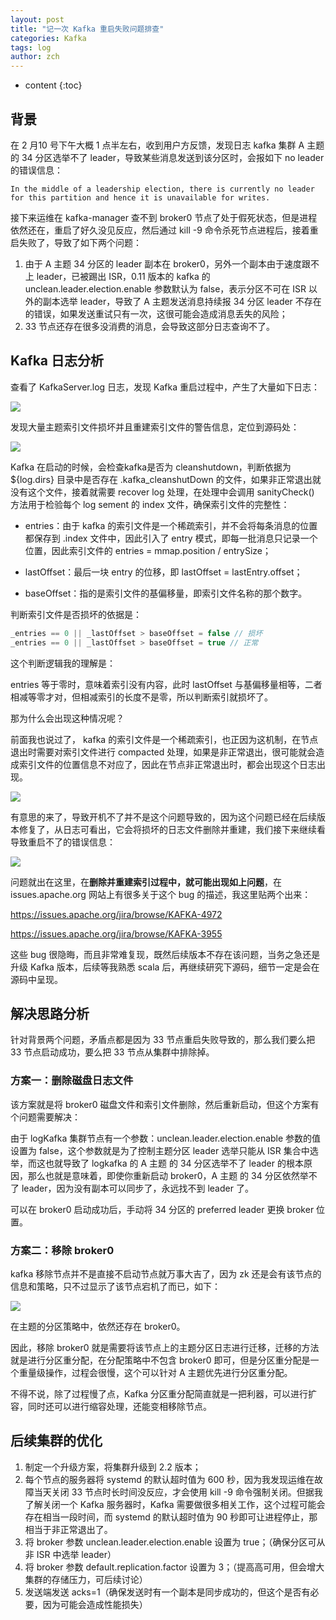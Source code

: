 ```yaml
---
layout: post
title: "记一次 Kafka 重启失败问题排查"
categories: Kafka
tags: log
author: zch
---
```


* content
{:toc}


## 背景

在 2 月10 号下午大概 1 点半左右，收到用户方反馈，发现日志 kafka 集群 A 主题 的 34 分区选举不了 leader，导致某些消息发送到该分区时，会报如下 no leader 的错误信息：

```
In the middle of a leadership election, there is currently no leader for this partition and hence it is unavailable for writes.
```

接下来运维在 kafka-manager 查不到 broker0 节点了处于假死状态，但是进程依然还在，重启了好久没见反应，然后通过 kill -9 命令杀死节点进程后，接着重启失败了，导致了如下两个问题：

1. 由于 A 主题 34 分区的 leader 副本在 broker0，另外一个副本由于速度跟不上 leader，已被踢出 ISR，0.11 版本的 kafka 的 unclean.leader.election.enable 参数默认为 false，表示分区不可在 ISR 以外的副本选举 leader，导致了 A 主题发送消息持续报 34 分区 leader 不存在的错误，如果发送重试只有一次，这很可能会造成消息丢失的风险；
2. 33 节点还存在很多没消费的消息，会导致这部分日志查询不了。



## Kafka 日志分析

查看了 KafkaServer.log 日志，发现 Kafka 重启过程中，产生了大量如下日志：

![](https://gitee.com/objcoding/md-picture/raw/master/img/20200312212507.png)

发现大量主题索引文件损坏并且重建索引文件的警告信息，定位到源码处：

![](https://gitee.com/objcoding/md-picture/raw/master/img/20200311204129.png)

Kafka 在启动的时候，会检查kafka是否为 cleanshutdown，判断依据为 ${log.dirs} 目录中是否存在 .kafka_cleanshutDown 的文件，如果非正常退出就没有这个文件，接着就需要 recover log 处理，在处理中会调用 sanityCheck() 方法用于检验每个 log sement 的 index 文件，确保索引文件的完整性：

- entries：由于 kafka 的索引文件是一个稀疏索引，并不会将每条消息的位置都保存到 .index 文件中，因此引入了 entry 模式，即每一批消息只记录一个位置，因此索引文件的 entries = mmap.position / entrySize；

- lastOffset：最后一块 entry 的位移，即 lastOffset = lastEntry.offset；

- baseOffset：指的是索引文件的基偏移量，即索引文件名称的那个数字。

判断索引文件是否损坏的依据是：

```scala
_entries == 0 || _lastOffset > baseOffset = false // 损坏
_entries == 0 || _lastOffset > baseOffset = true // 正常
```

这个判断逻辑我的理解是：

entries 等于零时，意味着索引没有内容，此时 lastOffset 与基偏移量相等，二者相减等零才对，但相减索引的长度不是零，所以判断索引就损坏了。

那为什么会出现这种情况呢？

前面我也说过了， kafka 的索引文件是一个稀疏索引，也正因为这机制，在节点退出时需要对索引文件进行 compacted 处理，如果是非正常退出，很可能就会造成索引文件的位置信息不对应了，因此在节点非正常退出时，都会出现这个日志出现。

![](https://gitee.com/objcoding/md-picture/raw/master/img/20200311195627.png)

有意思的来了，导致开机不了并不是这个问题导致的，因为这个问题已经在后续版本修复了，从日志可看出，它会将损坏的日志文件删除并重建，我们接下来继续看导致重启不了的错误信息：

![](https://gitee.com/objcoding/md-picture/raw/master/img/20200312212611.png)

问题就出在这里，在**删除并重建索引过程中，就可能出现如上问题**，在 issues.apache.org 网站上有很多关于这个 bug 的描述，我这里贴两个出来：

https://issues.apache.org/jira/browse/KAFKA-4972

https://issues.apache.org/jira/browse/KAFKA-3955

这些 bug 很隐晦，而且非常难复现，既然后续版本不存在该问题，当务之急还是升级 Kafka 版本，后续等我熟悉 scala 后，再继续研究下源码，细节一定是会在源码中呈现。



## 解决思路分析

针对背景两个问题，矛盾点都是因为 33 节点重启失败导致的，那么我们要么把 33 节点启动成功，要么把 33 节点从集群中排除掉。

### 方案一：删除磁盘日志文件

该方案就是将 broker0 磁盘文件和索引文件删除，然后重新启动，但这个方案有个问题需要解决：

由于 logKafka 集群节点有一个参数：unclean.leader.election.enable 参数的值设置为 false，这个参数就是为了控制主题分区 leader 选举只能从 ISR 集合中选举，而这也就导致了 logkafka 的 A 主题 的 34 分区选举不了 leader 的根本原因，那么也就是意味着，即使你重新启动 broker0，A 主题 的 34 分区依然举不了 leader，因为没有副本可以同步了，永远找不到 leader 了。

可以在 broker0 启动成功后，手动将 34 分区的 preferred leader 更换 broker 位置。

### 方案二：移除 broker0

kafka 移除节点并不是直接不启动节点就万事大吉了，因为 zk 还是会有该节点的信息和策略，只不过显示了该节点宕机了而已，如下：

![](https://gitee.com/objcoding/md-picture/raw/master/img/20200312212733.png)

在主题的分区策略中，依然还存在 broker0。

因此，移除 broker0 就是需要将该节点上的主题分区日志进行迁移，迁移的方法就是进行分区重分配，在分配策略中不包含 broker0 即可，但是分区重分配是一个重量级操作，过程会很慢，这个可以针对 A 主题优先进行分区重分配。

不得不说，除了过程慢了点，Kafka 分区重分配简直就是一把利器，可以进行扩容，同时还可以进行缩容处理，还能变相移除节点。



## 后续集群的优化

1. 制定一个升级方案，将集群升级到 2.2 版本；
2. 每个节点的服务器将 systemd 的默认超时值为 600 秒，因为我发现运维在故障当天关闭 33 节点时长时间没反应，才会使用 kill -9 命令强制关闭。但据我了解关闭一个 Kafka 服务器时，Kafka 需要做很多相关工作，这个过程可能会存在相当一段时间，而 systemd 的默认超时值为 90 秒即可让进程停止，那相当于非正常退出了。
3. 将 broker 参数 unclean.leader.election.enable 设置为 true；（确保分区可从非 ISR 中选举 leader）
4. 将 broker 参数 default.replication.factor 设置为 3；（提高高可用，但会增大集群的存储压力，可后续讨论）
5. 发送端发送 acks=1（确保发送时有一个副本是同步成功的，但这个是否有必要，因为可能会造成性能损失）



